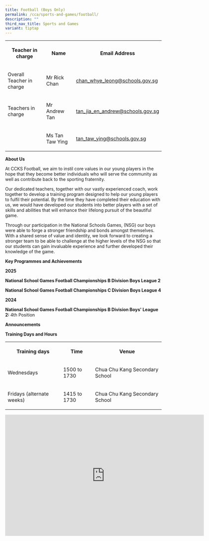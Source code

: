 ```yaml
---
title: Football (Boys Only)
permalink: /cca/sports-and-games/football/
description: ""
third_nav_title: Sports and Games
variant: tiptap
---
```

<table style="minWidth: 75px">
<colgroup>
<col>
<col>
<col>
</colgroup>
<tbody>
<tr>
<th rowspan="1" colspan="1">
<p>Teacher in charge</p>
</th>
<th rowspan="1" colspan="1">
<p>Name</p>
</th>
<th rowspan="1" colspan="1">
<p>Email Address</p>
</th>
</tr>
<tr>
<td rowspan="1" colspan="1">
<p>Overall Teacher in charge</p>
</td>
<td rowspan="1" colspan="1">
<p>Mr Rick Chan</p>
</td>
<td rowspan="1" colspan="1">
<p><a href="mailto:chan_whye_leong@schools.gov.sg" rel="noopener noreferrer nofollow" target="_blank">chan_whye_leong@schools.gov.sg</a>
</p>
</td>
</tr>
<tr>
<td rowspan="1" colspan="1">
<p>Teachers in charge</p>
</td>
<td rowspan="1" colspan="1">
<p>Mr Andrew Tan</p>
</td>
<td rowspan="1" colspan="1">
<p><a href="mailto:tan_jia_en_andrew@schools.gov.sg" rel="noopener noreferrer nofollow" target="_blank">tan_jia_en_andrew@schools.gov.sg</a>
</p>
</td>
</tr>
<tr>
<td rowspan="1" colspan="1">
<p></p>
</td>
<td rowspan="1" colspan="1">
<p>Ms Tan Taw Ying</p>
</td>
<td rowspan="1" colspan="1">
<p><a href="mailto:tan_taw_ying@schools.gov.sg" rel="noopener noreferrer nofollow" target="_blank">tan_taw_ying@schools.gov.sg</a>
</p>
</td>
</tr>
</tbody>
</table>
<p><strong>About Us</strong>
</p>
<p>At CCKS Football, we aim to instil core values in our young players in
the hope that they become better individuals who will serve the community
as well as contribute back to the sporting fraternity.</p>
<p>Our dedicated teachers, together with our vastly experienced coach, work
together to develop a training program designed to help our young players
to fulfil their potential. By the time they have completed their education
with us, we would have developed our students into better players with
a set of skills and abilities that will enhance their lifelong pursuit
of the beautiful game.</p>
<p>Through our participation in the National Schools Games, (NSG) our boys
were able to forge a stronger friendship and bonds amongst themselves.
With a shared sense of value and identity, we look forward to creating
a stronger team to be able to challenge at the higher levels of the NSG
so that our students can gain invaluable experience and further developed
their knowledge of the game.</p>
<p><strong>Key Programmes and Achievements</strong>
</p>
<p><strong>2025</strong>
</p>
<p><strong>National School Games Football Championships B Division Boys League 2</strong>
</p>
<p><strong>National School Games Football Championships C Division Boys League 4</strong>
</p>
<p><strong>2024</strong>
</p>
<p><strong>National School Games Football Championships B Division Boys' League 2: </strong>4th
Position</p>
<p><strong>Announcements</strong>
</p>
<p><strong>Training Days and Hours</strong>
</p>
<table style="minWidth: 75px">
<colgroup>
<col>
<col>
<col>
</colgroup>
<tbody>
<tr>
<th rowspan="1" colspan="1">
<p>Training days</p>
</th>
<th rowspan="1" colspan="1">
<p>Time</p>
</th>
<th rowspan="1" colspan="1">
<p>Venue</p>
</th>
</tr>
<tr>
<td rowspan="1" colspan="1">
<p>Wednesdays</p>
</td>
<td rowspan="1" colspan="1">
<p>1500 to 1730</p>
</td>
<td rowspan="1" colspan="1">
<p>Chua Chu Kang Secondary School</p>
</td>
</tr>
<tr>
<td rowspan="1" colspan="1">
<p>Fridays (alternate weeks)</p>
</td>
<td rowspan="1" colspan="1">
<p>1415 to 1730</p>
</td>
<td rowspan="1" colspan="1">
<p>Chua Chu Kang Secondary School</p>
</td>
</tr>
</tbody>
</table>
<div class="iframe-wrapper">
<iframe height="389" width="640" allowfullscreen="true" frameborder="0" src="https://docs.google.com/presentation/d/e/2PACX-1vTswhAyG49Qd56hdiS_Lyk9fmTxGswEtNWT_EDFFLU1vSvmhbcZnTmvZ4IFxkJEfA/embed?start=true&amp;loop=true&amp;delayms=3000"></iframe>
</div>
<p></p>
